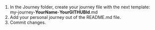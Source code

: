 1. In the Journey folder, create your journey file with the next template: my-journey-**YourName**-**YourGITHUBId**.md
2. Add your personal journey out of the README.md file.
3. Commit changes.

